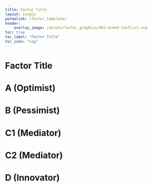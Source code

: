 ```yaml
---
title: Factor Title
layout: single
permalink: /factor_template/
header:
    overlay_image: /assets/factor_graphics/001-Armed Conflict.svg
toc: true
toc_label: "Factor Title"
toc_icon: "cog"
---
```

# Factor Title

# A (Optimist)


# B (Pessimist)


# C1 (Mediator)


# C2 (Mediator)


# D (Innovator)
